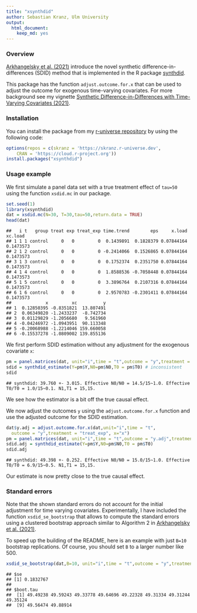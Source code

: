 ```yaml
---
title: "xsynthdid"
author: Sebastian Kranz, Ulm University
output: 
  html_document: 
    keep_md: yes
---
```




### Overview

[Arkhangelsky et al. (2021)](https://www.aeaweb.org/articles?id=10.1257/aer.20190159) introduce the novel synthetic difference-in-differences (SDID) method that is implemented in the R package [synthdid](https://github.com/synth-inference/synthdid).

This package has the function `adjust.outcome.for.x` that can be used to adjust the outcome for exogenous time-varying covariates. For more background see my vignette [Synthetic Difference-in-Differences with Time-Varying Covariates (2021)](https://github.com/skranz/xsynthdid/blob/main/paper/synthdid_with_covariates.pdf).

### Installation

You can install the package from my [r-universe repository](https://skranz.r-universe.dev/ui#builds) by using the following code:


```r
options(repos = c(skranz = 'https://skranz.r-universe.dev',
    CRAN = 'https://cloud.r-project.org'))
install.packages("xsynthdid")
```

### Usage example

We first simulate a panel data set with a true treatment effect of `tau=50` using the function `xsdid.mc` in our package.

```r
set.seed(1)
library(xsynthdid)
dat = xsdid.mc(N=30, T=30,tau=50,return.data = TRUE)
head(dat)
```

```
##   i t   group treat exp treat_exp time.trend        eps     x.load   xc.load
## 1 1 1 control     0   0         0  0.1439891  0.1828379 0.07844164 0.1473573
## 2 1 2 control     0   0         0 -0.2414066  0.1526865 0.07844164 0.1473573
## 3 1 3 control     0   0         0  0.1752374  0.2351750 0.07844164 0.1473573
## 4 1 4 control     0   0         0  1.8588536 -0.7058448 0.07844164 0.1473573
## 5 1 5 control     0   0         0  3.3896764  0.2107316 0.07844164 0.1473573
## 6 1 6 control     0   0         0  2.9570783 -0.2301411 0.07844164 0.1473573
##             x         xc          y
## 1  0.12850395 -0.8351821  13.807491
## 2  0.06349820 -1.2433237  -8.742734
## 3  0.01129829 -1.2056680   9.561960
## 4 -0.04246972 -1.0943951  90.113348
## 5 -0.20068988 -1.2214046 159.660058
## 6 -0.15537278 -1.0809002 139.855136
```

We first perform SDID estimation without any adjustment for the exogenous covariate `x`:

```r
pm = panel.matrices(dat, unit="i",time = "t",outcome = "y",treatment = "treat_exp")
sdid = synthdid_estimate(Y=pm$Y,N0=pm$N0,T0 = pm$T0) # inconsistent
sdid
```

```
## synthdid: 39.760 +- 3.015. Effective N0/N0 = 14.5/15~1.0. Effective T0/T0 = 1.0/15~0.1. N1,T1 = 15,15.
```

We see how the estimator is a bit off the true causal effect.

We now adjust the outcomes `y` using the `adjust.outcome.for.x` function and use the adjusted outcome for the SDID estimation.

```r
dat$y.adj = adjust.outcome.for.x(dat,unit="i",time = "t",
  outcome = "y",treatment = "treat_exp", x="x")
pm = panel.matrices(dat, unit="i",time = "t",outcome = "y.adj",treatment = "treat_exp")
sdid.adj = synthdid_estimate(Y=pm$Y,N0=pm$N0,T0 = pm$T0)
sdid.adj
```

```
## synthdid: 49.398 +- 0.252. Effective N0/N0 = 15.0/15~1.0. Effective T0/T0 = 6.9/15~0.5. N1,T1 = 15,15.
```

Our estimate is now pretty close to the true causal effect.

### Standard errors

Note that the shown standard errors do not account for the initial adjustment for time varying covariates. Experimentally, I have included the function `xsdid_se_bootstrap` that allows to compute the standard errors using a clustered bootstrap approach similar to Algorithm 2 in [Arkhangelsky et al. (2021)](https://www.aeaweb.org/articles?id=10.1257/aer.20190159).

To speed up the building of the README, here is an example with just `B=10` bootstrap replications. Of course, you should set `B` to a larger number like 500.


```r
xsdid_se_bootstrap(dat,B=10, unit="i",time = "t",outcome = "y",treatment = "treat_exp",x = "x")
```

```
## $se
## [1] 0.1832767
## 
## $boot.tau
##  [1] 49.49238 49.59243 49.33778 49.64696 49.22328 49.31334 49.31244 49.35124
##  [9] 49.56474 49.88914
```




